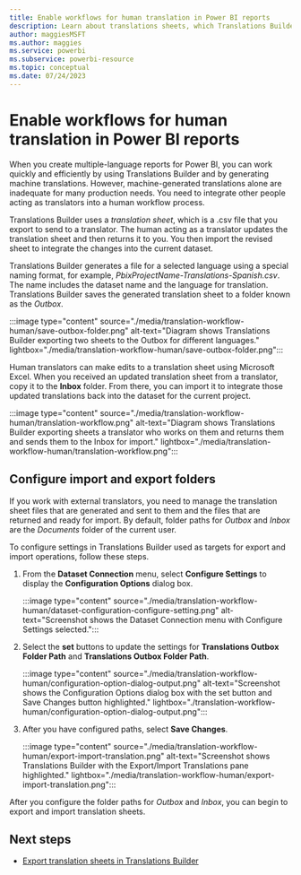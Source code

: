 ```yaml
---
title: Enable workflows for human translation in Power BI reports
description: Learn about translations sheets, which Translations Builder uses to export and import .csv files for human translators to use to localize Power BI reports.
author: maggiesMSFT   
ms.author: maggies
ms.service: powerbi
ms.subservice: powerbi-resource
ms.topic: conceptual
ms.date: 07/24/2023
---
```

# Enable workflows for human translation in Power BI reports

When you create multiple-language reports for Power BI, you can work quickly and efficiently by using Translations Builder and by generating machine translations. However, machine-generated translations alone are inadequate for many production needs. You need to integrate other people acting as translators into a human workflow process.

Translations Builder uses a *translation sheet*, which is a .csv file that you export to send to a translator. The human acting as a translator updates the translation sheet and then returns it to you. You then import the revised sheet to integrate the changes into the current dataset.

Translations Builder generates a file for a selected language using a special naming format, for example, *PbixProjectName-Translations-Spanish.csv*. The name includes the dataset name and the language for translation. Translations Builder saves the generated translation sheet to a folder known as the *Outbox*.

:::image type="content" source="./media/translation-workflow-human/save-outbox-folder.png" alt-text="Diagram shows Translations Builder exporting two sheets to the Outbox for different languages." lightbox="./media/translation-workflow-human/save-outbox-folder.png":::

Human translators can make edits to a translation sheet using Microsoft Excel. When you received an updated translation sheet from a translator, copy it to the **Inbox** folder. From there, you can import it to integrate those updated translations back into the dataset for the current project.

:::image type="content" source="./media/translation-workflow-human/translation-workflow.png" alt-text="Diagram shows Translations Builder exporting sheets a translator who works on them and returns them and sends them to the Inbox for import." lightbox="./media/translation-workflow-human/translation-workflow.png":::

## Configure import and export folders

If you work with external translators, you need to manage the translation sheet files that are generated and sent to them and the files that are returned and ready for import. By default, folder paths for *Outbox* and *Inbox* are the *Documents* folder of the current user.

To configure settings in Translations Builder used as targets for export and import operations, follow these steps.

1. From the **Dataset Connection** menu, select **Configure Settings** to display the **Configuration Options** dialog box.

   :::image type="content" source="./media/translation-workflow-human/dataset-configuration-configure-setting.png" alt-text="Screenshot shows the Dataset Connection menu with Configure Settings selected.":::

1. Select the **set** buttons to update the settings for **Translations Outbox Folder Path** and **Translations Outbox Folder Path**.

   :::image type="content" source="./media/translation-workflow-human/configuration-option-dialog-output.png" alt-text="Screenshot shows the Configuration Options dialog box with the set button and Save Changes button highlighted." lightbox="./translation-workflow-human/configuration-option-dialog-output.png":::

1. After you have configured paths, select **Save Changes**.

   :::image type="content" source="./media/translation-workflow-human/export-import-translation.png" alt-text="Screenshot shows Translations Builder with the Export/Import Translations pane highlighted." lightbox="./media/translation-workflow-human/export-import-translation.png":::

After you configure the folder paths for *Outbox* and *Inbox*, you can begin to export and import translation sheets.

## Next steps

- [Export translation sheets in Translations Builder](translation-sheet-export.md)

